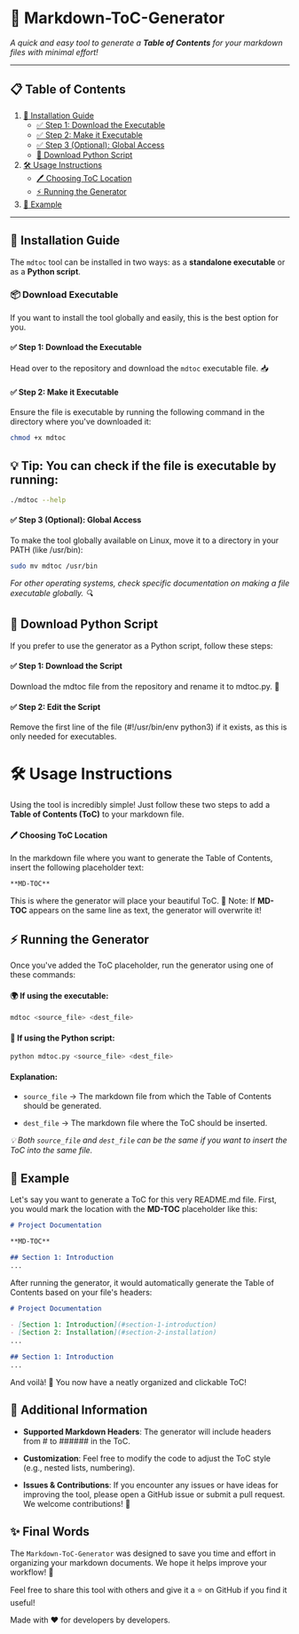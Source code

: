 # 🌟 Markdown-ToC-Generator

_A quick and easy tool to generate a **Table of Contents** for your markdown files with minimal effort!_

---

## 📋 Table of Contents

1. [🚀 Installation Guide](#installation-guide)<br>
   - [✅ Step 1: Download the Executable](#step-1-download-the-executable)<br>
   - [✅ Step 2: Make it Executable](#step-2-make-it-executable)<br>
   - [✅ Step 3 (Optional): Global Access](#step-3-optional-global-access)<br>
   - [🐍 Download Python Script](#download-python-script)<br>
2. [🛠️ Usage Instructions](#usage-instructions)<br>
   - [🖊️ Choosing ToC Location](#choosing-toc-location)<br>
   - [⚡ Running the Generator](#running-the-generator)<br>
3. [🎨 Example](#example)<br>

---

## 🚀 Installation Guide

The `mdtoc` tool can be installed in two ways: as a **standalone executable** or as a **Python script**.<br>

### 📦 Download Executable

If you want to install the tool globally and easily, this is the best option for you.<br>

#### ✅ Step 1: Download the Executable

Head over to the repository and download the `mdtoc` executable file. 📥<br>

#### ✅ Step 2: Make it Executable

Ensure the file is executable by running the following command in the directory where you've downloaded it:<br>

```bash
chmod +x mdtoc
```


## 💡 Tip: You can check if the file is executable by running:

```bash
./mdtoc --help
```

#### ✅ Step 3 (Optional): Global Access

To make the tool globally available on Linux, move it to a directory in your PATH (like /usr/bin):<br>

```bash
sudo mv mdtoc /usr/bin
```

*For other operating systems, check specific documentation on making a file executable globally. 🔍*<br>


## 🐍 Download Python Script

If you prefer to use the generator as a Python script, follow these steps:<br>

#### ✅ Step 1: Download the Script

Download the mdtoc file from the repository and rename it to mdtoc.py. 📝<br>

#### ✅ Step 2: Edit the Script

Remove the first line of the file (#!/usr/bin/env python3) if it exists, as this is only needed for executables.<br>


# 🛠️ Usage Instructions

Using the tool is incredibly simple! Just follow these two steps to add a **Table of Contents (ToC)** to your markdown file.<br>

#### 🖊️ Choosing ToC Location

In the markdown file where you want to generate the Table of Contents, insert the following placeholder text:<br>

```markdown
**MD-TOC**
```

This is where the generator will place your beautiful ToC. 🌟 Note: If **MD-TOC** appears on the same line as text, the generator will overwrite it!<br>

## ⚡ Running the Generator

Once you've added the ToC placeholder, run the generator using one of these commands:<br>

#### 🌍 If using the executable:

```bash
mdtoc <source_file> <dest_file>
```

#### 🐍 If using the Python script:

```bash
python mdtoc.py <source_file> <dest_file>
```

#### Explanation:

- `source_file` → The markdown file from which the Table of Contents should be generated.

- `dest_file` → The markdown file where the ToC should be inserted.

*💡 Both `source_file` and `dest_file` can be the same if you want to insert the ToC into the same file.*

## 🎨 Example

Let's say you want to generate a ToC for this very README.md file. First, you would mark the location with the **MD-TOC** placeholder like this:<br>

```markdown
# Project Documentation

**MD-TOC**

## Section 1: Introduction
...
```

After running the generator, it would automatically generate the Table of Contents based on your file's headers:

```markdown
# Project Documentation

- [Section 1: Introduction](#section-1-introduction)
- [Section 2: Installation](#section-2-installation)
...

## Section 1: Introduction
...
```

And voilà! 🎉 You now have a neatly organized and clickable ToC!

## 🔧 Additional Information

- **Supported Markdown Headers**: The generator will include headers from # to ###### in the ToC.

- **Customization**: Feel free to modify the code to adjust the ToC style (e.g., nested lists, numbering).

- **Issues & Contributions**: If you encounter any issues or have ideas for improving the tool, please open a GitHub issue or submit a pull request. We welcome contributions! 🙌


## ✨ Final Words

The `Markdown-ToC-Generator` was designed to save you time and effort in organizing your markdown documents. We hope it helps improve your workflow! 🚀

Feel free to share this tool with others and give it a ⭐ on GitHub if you find it useful!

Made with ❤️ for developers by developers.
